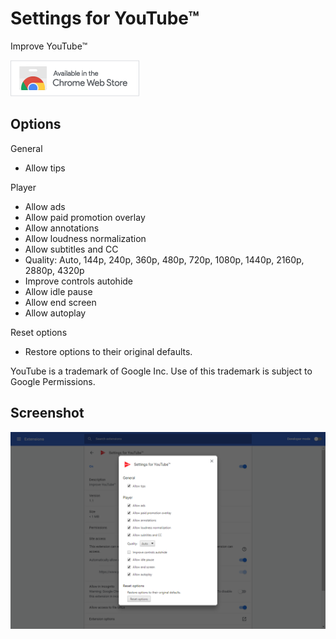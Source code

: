 # Settings for YouTube™

Improve YouTube™

[![Chrome Web Store](assets/badge.png)](https://chromewebstore.google.com/detail/settings-for-youtube/mjdlamcjcjbfjhlclkgklanhmadjhdoe)

## Options

General

- Allow tips

Player

- Allow ads
- Allow paid promotion overlay
- Allow annotations
- Allow loudness normalization
- Allow subtitles and CC
- Quality: Auto, 144p, 240p, 360p, 480p, 720p, 1080p, 1440p, 2160p, 2880p, 4320p
- Improve controls autohide
- Allow idle pause
- Allow end screen
- Allow autoplay

Reset options

- Restore options to their original defaults.

YouTube is a trademark of Google Inc. Use of this trademark is subject to Google
Permissions.

## Screenshot

![screenshot](assets/screenshot_1280_800.png)
